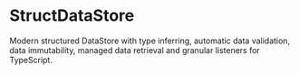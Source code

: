 # StructDataStore
Modern structured DataStore with type inferring, automatic data validation, data immutability, managed data retrieval
and granular listeners for TypeScript.